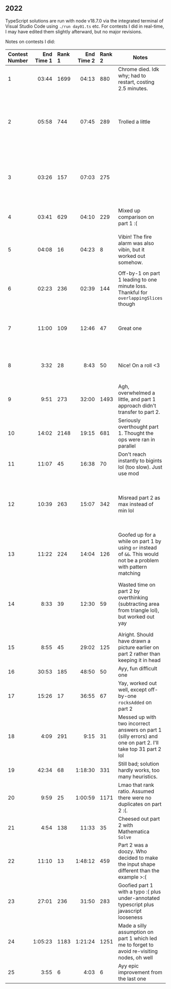 ## 2022

TypeScript solutions are run with node v18.7.0 via the integrated terminal of Visual Studio Code using `./run day01.ts` etc.
For contests I did in real-time, I may have edited them slightly afterward, but no major revisions.

Notes on contests I did:

| Contest Number | End Time 1 | Rank 1 | End Time 2 | Rank 2 | Notes                                                                                                            | Learned                                                                                                                                      |
| -------------- | ---------: | :----- | ---------: | :----- | ---------------------------------------------------------------------------------------------------------------- | -------------------------------------------------------------------------------------------------------------------------------------------- |
| 1              |      03:44 | 1699   |      04:13 | 880    | Chrome died. Idk why; had to restart, costing 2.5 minutes.                                                       | Be logged-in on Firefox as a backup I guess.                                                                                                 |
| 2              |      05:58 | 744    |      07:45 | 289    | Trolled a little                                                                                                 | Use `.find(...)` instead of `filter(...)[0]`. If you know the length of a string, get last character with `s[4]` instead of `[...s].at(-1)!` |
| 3              |      03:26 | 157    |      07:03 | 275    |                                                                                                                  | More helper functions :). Also, transform the input to numbers immediately if there's a clear mapping.                                       |
| 4              |      03:41 | 629    |      04:10 | 229    | Mixed up comparison on part 1 :(                                                                                 | Implement `range(lo, hi)` and parsing input helpers.                                                                                         |
| 5              |      04:08 | 16     |      04:23 | 8      | Vibin! The fire alarm was also vibin, but it worked out somehow.                                                 | Thankful I implemented `ints` immediately before, saved time parsing.                                                                        |
| 6              |      02:23 | 236    |      02:39 | 144    | Off-by-1 on part 1 leading to one minute loss. Thankful for `overlappingSlices` though                           | Check solution on the example input.                                                                                                         |
| 7              |      11:00 | 109    |      12:46 | 47     | Great one                                                                                                        | Want `prefixes` and `suffixes` functions (check the rest of APL/J/Jelly builtins)                                                            |
| 8              |       3:32 | 28     |       8:43 | 50     | Nice! On a roll <3                                                                                               | Might want some sort of grid helpers, like slices from point to point.                                                                       |
| 9              |       9:51 | 273    |      32:00 | 1493   | Agh, overwhelmed a little, and part 1 approach didn't transfer to part 2.                                        | If you see a forest of if-else, rethink the approach.                                                                                        |
| 10             |      14:02 | 2148   |      19:15 | 681    | Seriously overthought part 1. Thought the ops were ran in parallel                                               | Take a nap later in the day if you ever have to wake up early >:(                                                                            |
| 11             |      11:07 | 45     |      16:38 | 70     | Don't reach instantly to bigints lol (too slow). Just use mod                                                    |
| 12             |      10:39 | 263    |      15:07 | 342    | Misread part 2 as max instead of min lol                                                                         | Implement grid helpers bro. Also a queue and other stuff. Really convincing me to switch to Python                                           |
| 13             |      11:22 | 224    |      14:04 | 126    | Goofed up for a while on part 1 by using `or` instead of `&&`. This would not be a problem with pattern matching |
| 14             |       8:33 | 39     |      12:30 | 59     | Wasted time on part 2 by overthinking (subtracting area from triangle lol), but worked out yay                   | Get started on those grid helpers, including display. One useful tool: line between two points.                                              |
| 15             |       8:55 | 45     |      29:02 | 125    | Alright. Should have drawn a picture earlier on part 2 rather than keeping it in head                            |
| 16             |      30:53 | 185    |      48:50 | 50     | Ayy, fun difficult one                                                                                           |
| 17             |      15:26 | 17     |      36:55 | 67     | Yay, worked out well, except off-by-one `rocksAdded` on part 2                                                   |
| 18             |       4:09 | 291    |       9:15 | 31     | Messed up with two incorrect answers on part 1 (silly errors) and one on part 2. I'll take top 31 part 2 lol     | Implement custom sets and stuff, or switch to python/coconut smh.                                                                            |
| 19             |      42:34 | 68     |    1:18:30 | 331    | Still bad; solution hardly works, too many heuristics.                                                           |
| 20             |       9:59 | 25     |    1:00:59 | 1171   | Lmao that rank ratio. Assumed there were no duplicates on part 2 :(.                                             |
| 21             |       4:54 | 138    |      11:33 | 35     | Cheesed out part 2 with Mathematica `Solve`                                                                      |
| 22             |      11:10 | 13     |    1:48:12 | 459    | Part 2 was a doozy. Who decided to make the input shape different than the example >:(                           |
| 23             |      27:01 | 236    |      31:50 | 283    | Goofied part 1 with a typo :( plus under-annotated typescript plus javascript looseness                          |
| 24             |    1:05:23 | 1183   |    1:21:24 | 1251   | Made a silly assumption on part 1 which led me to forget to avoid re-visiting nodes, oh well                     |
| 25             |       3:55 | 6      |       4:03 | 6      | Ayy epic improvement from the last one                                                                           |
